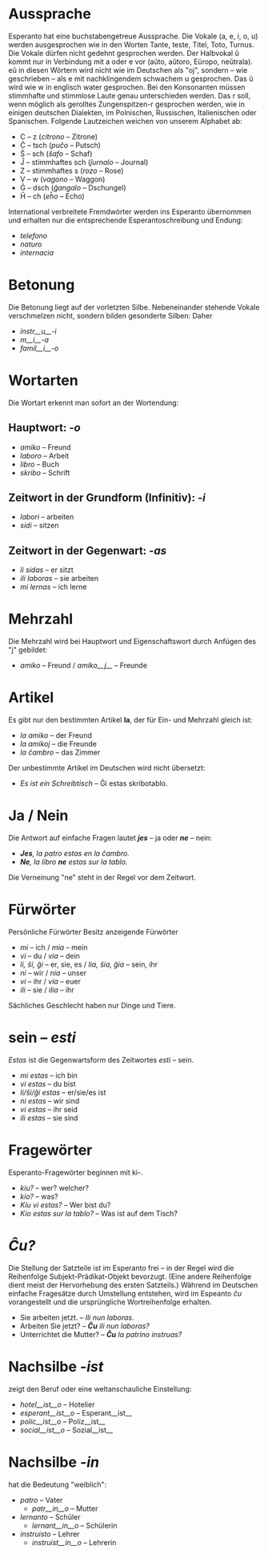 # Aussprache

Esperanto hat eine buchstabengetreue Aussprache. Die Vokale (a, e, i, o, u) werden ausgesprochen wie in den Worten Tante, teste, Titel, Toto, Turnus. Die Vokale dürfen nicht gedehnt gesprochen werden. Der Halbvokal ŭ kommt nur in Verbindung mit a oder e vor (aŭto, aŭtoro, Eŭropo, neŭtrala). eŭ in diesen Wörtern wird nicht wie im Deutschen als "oj", sondern – wie geschrieben – als e mit nachklingendem schwachem u gesprochen. Das ŭ wird wie w in englisch water gesprochen. Bei den Konsonanten müssen stimmhafte und stimmlose Laute genau unterschieden werden. Das r soll, wenn möglich als gerolltes Zungenspitzen-r gesprochen werden, wie in einigen deutschen Dialekten, im Polnischen, Russischen, Italienischen oder Spanischen. Folgende Lautzeichen weichen von unserem Alphabet ab: 

- C – z (*citrono* – Zitrone)
- Ĉ – tsch (*puĉo* – Putsch)
- Ŝ – sch (*ŝafo* – Schaf)
- Ĵ – stimmhaftes sch (*ĵurnalo* – Journal)
- Z – stimmhaftes s (*rozo* – Rose)
- V – w (*vagono* – Waggon)
- Ĝ – dsch (*ĝangalo* – Dschungel)
- Ĥ – ch (*eĥo* – Echo)

International verbreitete Fremdwörter werden ins Esperanto übernommen und erhalten nur die entsprechende Esperantoschreibung und Endung: 
  
- *telefono*
- *naturo*
- *internacia*


# Betonung

Die Betonung liegt auf der vorletzten Silbe. Nebeneinander stehende Vokale verschmelzen nicht, sondern bilden gesonderte Silben: Daher 
  
- *instr__u__-i*
- *m__i__-a*
- *famil__i__-o*


# Wortarten

Die Wortart erkennt man sofort an der Wortendung:

## Hauptwort: *-o*

  - *amiko* – Freund
  - *laboro* – Arbeit
  - *libro* – Buch
  - *skribo* – Schrift

## Zeitwort in der Grundform (Infinitiv): *-i*

  - *labori* – arbeiten
  - *sidi* – sitzen

## Zeitwort in der Gegenwart: *-as*

  - *li sidas* – er sitzt
  - *ili laboras* – sie arbeiten
  - *mi lernas* – ich lerne

# Mehrzahl

Die Mehrzahl wird bei Hauptwort und Eigenschaftswort durch Anfügen des "j" gebildet: 
  
- *amiko* – Freund /  *amiko__j__* – Freunde
  

# Artikel

Es gibt nur den bestimmten Artikel __la__, der für Ein- und Mehrzahl gleich ist:

- *la amiko*  – der Freund
- *la amikoj*  – die Freunde
- *la ĉambro*  – das Zimmer

Der unbestimmte Artikel im Deutschen wird nicht übersetzt: 

- *Es ist ein Schreibtisch* – Ĝi estas skribotablo.


# Ja / Nein

Die Antwort auf einfache Fragen lautet *__jes__* – ja oder *__ne__* – nein:

- *__Jes__, la patro estas en la ĉambro.*
- *__Ne__, la libro __ne__ estas sur la tablo.*

Die Verneinung "ne" steht in der Regel vor dem Zeitwort.


# Fürwörter

Persönliche Fürwörter	Besitz anzeigende Fürwörter

- *mi*         – ich         / *mia*     – mein
- *vi*         – du          / *via*     – dein
- *li, ŝi, ĝi* – er, sie, es / *lia, ŝia, ĝia* – sein, ihr
- *ni*         – wir         / *nia*     – unser
- *vi*         – ihr         / *via*     – euer
- *ili*        – sie         / *ilia*    – ihr

Sächliches Geschlecht haben nur Dinge und Tiere.


# sein – *esti*

*Estas* ist die Gegenwartsform des Zeitwortes *esti* – sein.

- *mi estas*	 – ich bin
- *vi estas*	 – du bist
- *li/ŝi/ĝi estas*	 – er/sie/es ist
- *ni estas*	 – wir sind
- *vi estas*	 – ihr seid
- *ili estas*	 – sie sind

# Fragewörter

Esperanto-Fragewörter beginnen mit ki-.

- *kiu?* – wer? welcher?
- *kio?* – was?
- *Kiu vi estas?* – Wer bist du?
- *Kio estas sur la tablo?* – Was ist auf dem Tisch?


# *Ĉu?*

Die Stellung der Satzteile ist im Esperanto frei – in der Regel wird die Reihenfolge Subjekt-Prädikat-Objekt bevorzugt. (Eine andere Reihenfolge dient meist der Hervorhebung des ersten Satzteils.) Während im Deutschen einfache Fragesätze durch Umstellung entstehen, wird im Espeanto *ĉu* vorangestellt und die ursprüngliche Wortreihenfolge erhalten.

- Sie arbeiten jetzt. – *Ili nun laboras.*
- Arbeiten Sie jetzt? – *__Ĉu__ ili nun laboras?*
- Unterrichtet die Mutter? – *__Ĉu__ la patrino instruas?*


# Nachsilbe *-ist*

zeigt den Beruf oder eine weltanschauliche Einstellung:

- *hotel__ist__o* – Hotelier
- *esperant__ist__o* – Esperant__ist__
- *polic__ist__o* – Poliz__ist__
- *social__ist__o* – Sozial__ist__


# Nachsilbe *-in*

hat die Bedeutung "weiblich":

- *patro* – Vater
    - *patr__in__o* – Mutter
- *lernanto* – Schüler
    - *lernant__in__o* – Schülerin
- *instruisto* – Lehrer
    - *instruist__in__o* – Lehrerin


